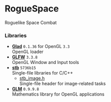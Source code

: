 # RogueSpace
Roguelike Space Combat

### Libraries
* **[Glad](https://glad.dav1d.de/)** `0.1.36` for OpenGL `3.3`<br>
OpenGL loader
* **[GLFW](https://www.glfw.org/)** `3.3.8`<br>
OpenGL Window and Input tools
* **[stb](https://github.com/nothings/stb)** `5736b15`<br>
  Single-file libraries for C/C++
  * [stb_image.h](https://github.com/nothings/stb/blob/master/stb_image.h)<br>
    Single-file header for image-related tasks
* **[GLM](https://github.com/g-truc/glm)** `0.9.9.8`<br>
  Mathematics library for OpenGL applications